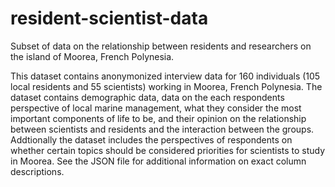 # resident-scientist-data
Subset of data on the relationship between residents and researchers on the island of Moorea, French Polynesia. 

This dataset contains anonymonized interview data for 160 individuals  (105 local residents and 55 scientists) working in Moorea, French Polynesia. The dataset contains demographic data, data on the each respondents perspective of local marine management, what they consider the most important components of life to be, and their opinion on the relationship between scientists and residents and the interaction between the groups. Addtionally the dataset includes the perspectives of respondents on whether certain topics should be considered priorities for scientists to study in Moorea. See the JSON file for additional information on exact column descriptions. 

